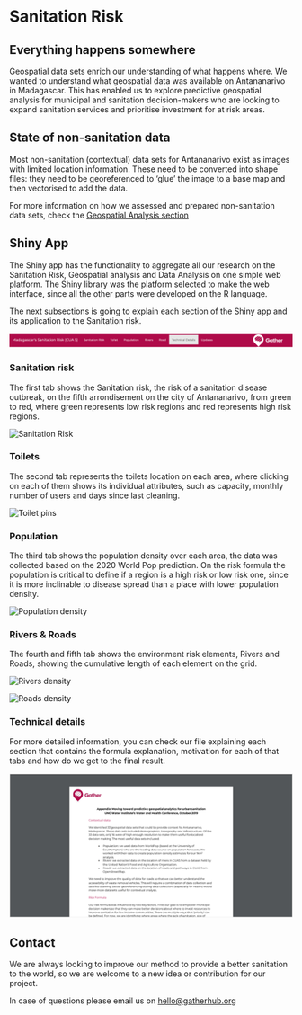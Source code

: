 ﻿# Sanitation Risk

## Everything happens somewhere
Geospatial data sets enrich our understanding of what happens where. We wanted to understand what  geospatial data was available on Antananarivo in Madagascar. This has enabled us to  explore predictive geospatial analysis for municipal and sanitation decision-makers who are looking to expand sanitation services and prioritise investment for at risk areas.

## State of non-sanitation data

Most  non-sanitation (contextual) data sets for Antananarivo exist as images with limited location information. These need to be converted into shape files: they need to be georeferenced to ‘glue’ the image to a base map and then vectorised to add the data. 

For more information on how we assessed and prepared non-sanitation data sets, check the [Geospatial Analysis section](link)

## Shiny App

The Shiny app has the functionality to aggregate all our research on the Sanitation Risk, Geospatial analysis and Data Analysis on one simple web platform. The Shiny library was the platform selected to make the web interface, since all the other parts were developed on the R language.

The next subsections is going to explain each section of the Shiny app and its application to the Sanitation risk.

![Tab of contents](Images/Image1.png)

### Sanitation risk

The first tab shows the Sanitation risk, the risk of a sanitation disease outbreak, on the fifth arrondisement on the city of Antananarivo, from green to red, where green represents low risk regions and red represents high risk regions.

![Sanitation Risk](Images/Image2.png)

### Toilets

The second tab represents the toilets location on each area, where clicking on each of them shows its individual attributes, such as capacity, monthly number of users and days since last cleaning.

![Toilet pins](Images/Image3.png)
### Population

The third tab shows the population density over each area, the data was collected based on the 2020 World Pop prediction. On the risk formula the population is critical to define if a region is a high risk or low risk one, since it is more inclinable to disease spread than a place with lower population density.

![Population density](Images/Image4.png)
### Rivers & Roads

The fourth and fifth tab shows the environment risk elements, Rivers and Roads, showing the cumulative length of each element on the grid. 

![Rivers density](Images/Image5.png)

![Roads density](Images/Image6.png)

### Technical details

For more detailed information, you can check our file explaining each section that contains the formula explanation, motivation for each of that tabs and how do we get to the final result.

![Technical details](Images/Image7.png)


## Contact
We are always looking to improve our method to provide a better sanitation to the world, so we are welcome to a new idea or contribution for our project.

In case of questions please email us on hello@gatherhub.org
